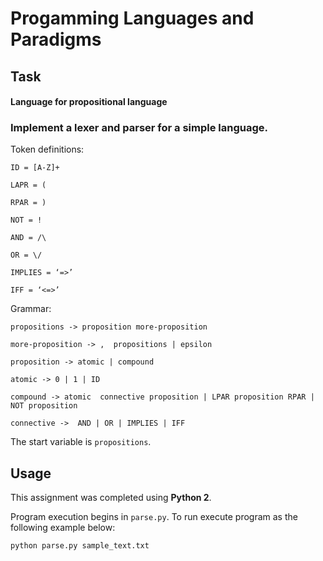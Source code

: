 # Progamming Languages and Paradigms

## Task

#### Language for propositional language

### Implement a lexer and parser for a simple language.

Token definitions:

    ID = [A-Z]+

    LAPR = (

    RPAR = )

    NOT = !

    AND = /\

    OR = \/

    IMPLIES = ‘=>’

    IFF = ‘<=>’


Grammar:

    propositions -> proposition more-proposition

    more-proposition -> ,  propositions | epsilon

    proposition -> atomic | compound

    atomic -> 0 | 1 | ID

    compound -> atomic  connective proposition | LPAR proposition RPAR | NOT proposition

    connective ->  AND | OR | IMPLIES | IFF


 The start variable is `propositions`.



## Usage

This assignment was completed using **Python 2**.

Program execution begins in `parse.py`.
To run execute program as the following example below:

`python parse.py sample_text.txt`
